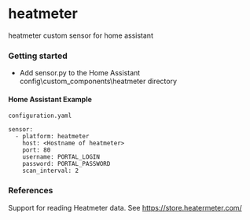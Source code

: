 # heatmeter
heatmeter custom sensor for home assistant

### Getting started

* Add sensor.py to the Home Assistant config\custom_components\heatmeter directory

#### Home Assistant Example

```
configuration.yaml

sensor:
  - platform: heatmeter
    host: <Hostname of heatmeter>
    port: 80
    username: PORTAL_LOGIN
    password: PORTAL_PASSWORD
    scan_interval: 2
```

### References
Support for reading Heatmeter data. See https://store.heatermeter.com/
